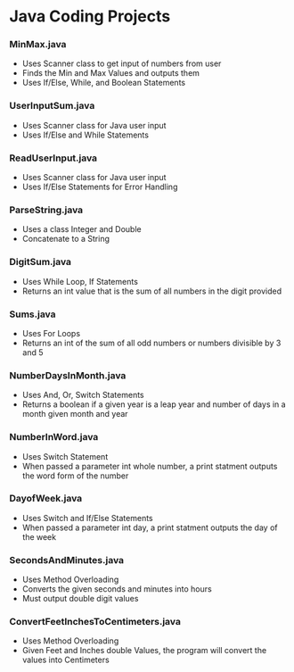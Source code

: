 # Java Coding Projects

### MinMax.java
+ Uses Scanner class to get input of numbers from user
+ Finds the Min and Max Values and outputs them
+ Uses If/Else, While, and Boolean Statements

### UserInputSum.java
+ Uses Scanner class for Java user input
+ Uses If/Else and While Statements

### ReadUserInput.java
+ Uses Scanner class for Java user input
+ Uses If/Else Statements for Error Handling

### ParseString.java
+ Uses a class Integer and Double
+ Concatenate to a String

### DigitSum.java     
+ Uses While Loop, If Statements  
+ Returns an int value that is the sum of all numbers in the digit provided

### Sums.java     
+ Uses For Loops  
+ Returns an int of the sum of all odd numbers or numbers divisible by 3 and 5

### NumberDaysInMonth.java     
+ Uses And, Or, Switch Statements      
+ Returns a boolean if a given year is a leap year and number of days in a month given month and year

### NumberInWord.java 
+ Uses Switch Statement       
+ When passed a parameter int whole number, a print statment outputs the word form of the number

### DayofWeek.java    
+ Uses Switch and If/Else Statements       
+ When passed a parameter int day, a print statment outputs the day of the week

### SecondsAndMinutes.java  
+ Uses Method Overloading     
+ Converts the given seconds and minutes into hours
+ Must output double digit values

### ConvertFeetInchesToCentimeters.java     
+ Uses Method Overloading     
+ Given Feet and Inches double Values, the program will convert the values into Centimeters   

